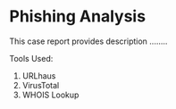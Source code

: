 # Phishing Analysis

This case report provides description ........ 

Tools Used:
1) URLhaus
2) VirusTotal
3) WHOIS Lookup
